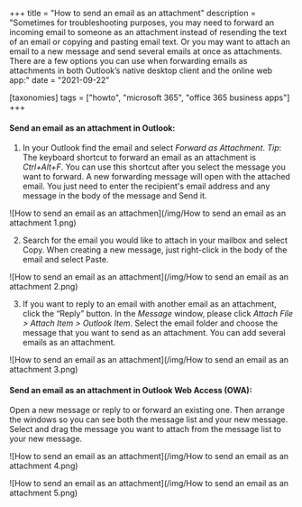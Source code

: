 +++
title = "How to send an email as an attachment"
description = "Sometimes for troubleshooting purposes, you may need to forward an incoming email to someone as an attachment instead of resending the text of an email or copying and pasting email text. Or you may want to attach an email to a new message and send several emails at once as attachments. There are a few options you can use when forwarding emails as attachments in both Outlook’s native desktop client and the online web app:"
date = "2021-09-22"

[taxonomies]
tags = ["howto", "microsoft 365", "office 365 business apps"]
+++

#### Send an email as an attachment in Outlook:

1.	In your Outlook find the email and select *Forward as Attachment*.
*Tip*: The keyboard shortcut to forward an email as an attachment is *Ctrl+Alt+F*. You can use this shortcut after you select the message you want to forward. 
A new forwarding message will open with the attached email. You just need to enter the recipient's email address and any message in the body of the message and Send it.

![How to send an email as an attachmen](/img/How to send an email as an attachment 1.png)

2.	Search for the email you would like to attach in your mailbox and select Copy. When creating a new message, just right-click in the body of the email and select Paste.

![How to send an email as an attachment](/img/How to send an email as an attachment 2.png)

3.	If you want to reply to an email with another email as an attachment, click the “Reply” button. 
In the *Message* window, please click *Attach File > Attach Item > Outlook Item*. Select the email folder and choose the message that you want to send as an attachment. You can add several emails as an attachment.

![How to send an email as an attachment](/img/How to send an email as an attachment 3.png)

#### Send an email as an attachment in Outlook Web Access (OWA):

Open a new message or reply to or forward an existing one.  Then arrange the windows so you can see both the message list and your new message. Select and drag the message you want to attach from the message list to your new message.

![How to send an email as an attachment](/img/How to send an email as an attachment 4.png)

![How to send an email as an attachment](/img/How to send an email as an attachment 5.png)